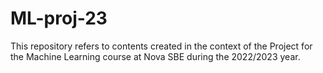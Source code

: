 # ML-proj-23
This repository refers to contents created in the context of the Project for the Machine Learning course at Nova SBE during the 2022/2023 year.

